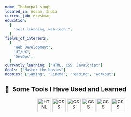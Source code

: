 ```yaml
name: Thakurpal singh
located_in: Assam, India
current_job: Freshman
education:
  [
    "self learning, web-tech ",
  ]
fields_of_interests:
  [
    "Web Development",
    "UI/UX",
    "DevOps",
  ]
currently_learning: ["HTML, CSS, JavaScript"]
Goals: ["Master the basics"]
hobbies: ["Gaming", "Cinema", "reading", "workout"]
```


<h2> 🚀 &nbsp;Some Tools I Have Used and Learned</h2>
<p align="center">

<img src="https://cdn.jsdelivr.net/gh/devicons/devicon/icons/html5/html5-original.svg" alt="HTML" width="45" height="45" />
<img src="https://cdn.jsdelivr.net/gh/devicons/devicon/icons/css3/css3-original.svg" alt="CSS" width="45" height="45"/>
<img src="https://cdn.jsdelivr.net/gh/devicons/devicon/icons/javascript/javascript-original.svg" alt="CSS" width="45" height="45" />
<img src="https://cdn.jsdelivr.net/gh/devicons/devicon/icons/mysql/mysql-original-wordmark.svg" alt="CSS" width="45" height="45" />
<img src="https://cdn.jsdelivr.net/gh/devicons/devicon/icons/python/python-original.svg" alt="CSS" width="45" height="45" />
<img src="https://cdn.jsdelivr.net/gh/devicons/devicon/icons/figma/figma-original.svg" alt="CSS" width="45" height="45" />                  
</p>
<!---
Thakurpal/Thakurpal is a ✨ special ✨ repository because its `README.md` (this file) appears on your GitHub profile.
You can click the Preview link to take a look at your changes.
--->
